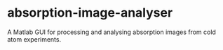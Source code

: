 # absorption-image-analyser
A Matlab GUI for processing and analysing absorption images from cold atom experiments.
